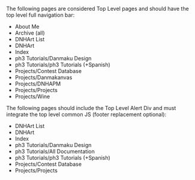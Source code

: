 The following pages are considered Top Level pages and should have the top level full navigation bar:

* About Me
* Archive (all)
* DNHArt List
* DNHArt
* Index
* ph3 Tutorials/Danmaku Design
* ph3 Tutorials/ph3 Tutorials (+Spanish)
* Projects/Contest Database
* Projects/Danmakanvas
* Projects/DNHAPM
* Projects/Projects
* Projects/Wine

The following pages should include the Top Level Alert Div and must integrate the top level common JS (footer replacement optional):

* DNHArt List
* DNHArt
* Index
* ph3 Tutorials/Danmaku Design
* ph3 Tutorials/All Documentation
* ph3 Tutorials/ph3 Tutorials (+Spanish)
* Projects/Contest Database
* Projects/Projects

